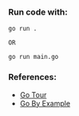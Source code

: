 ### Run code with: 

```
go run . 

OR 

go run main.go

```

### References:

- [Go Tour](https://go.dev/tour/list)
- [Go By Example](https://gobyexample.com/)